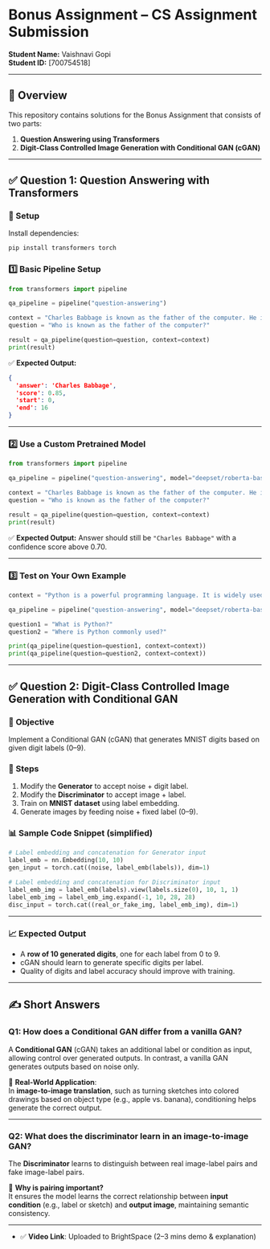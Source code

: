 # Bonus Assignment – CS Assignment Submission

**Student Name:** Vaishnavi Gopi  
**Student ID:** [700754518]  


---

## 📌 Overview

This repository contains solutions for the Bonus Assignment that consists of two parts:

1. **Question Answering using Transformers**  
2. **Digit-Class Controlled Image Generation with Conditional GAN (cGAN)**


---

## ✅ Question 1: Question Answering with Transformers

### 🔧 Setup

Install dependencies:
```bash
pip install transformers torch
```

### 1️⃣ Basic Pipeline Setup

```python
from transformers import pipeline

qa_pipeline = pipeline("question-answering")

context = "Charles Babbage is known as the father of the computer. He invented the Analytical Engine."
question = "Who is known as the father of the computer?"

result = qa_pipeline(question=question, context=context)
print(result)
```

✅ **Expected Output:**
```json
{
  'answer': 'Charles Babbage',
  'score': 0.85,
  'start': 0,
  'end': 16
}
```

---

### 2️⃣ Use a Custom Pretrained Model

```python
from transformers import pipeline

qa_pipeline = pipeline("question-answering", model="deepset/roberta-base-squad2")

context = "Charles Babbage is known as the father of the computer. He invented the Analytical Engine."
question = "Who is known as the father of the computer?"

result = qa_pipeline(question=question, context=context)
print(result)
```

✅ **Expected Output:** Answer should still be `"Charles Babbage"` with a confidence score above 0.70.

---

### 3️⃣ Test on Your Own Example

```python
context = "Python is a powerful programming language. It is widely used in AI and data science."

qa_pipeline = pipeline("question-answering", model="deepset/roberta-base-squad2")

question1 = "What is Python?"
question2 = "Where is Python commonly used?"

print(qa_pipeline(question=question1, context=context))
print(qa_pipeline(question=question2, context=context))
```

---

## ✅ Question 2: Digit-Class Controlled Image Generation with Conditional GAN

### 🧠 Objective

Implement a Conditional GAN (cGAN) that generates MNIST digits based on given digit labels (0–9).

### 🔨 Steps

1. Modify the **Generator** to accept noise + digit label.
2. Modify the **Discriminator** to accept image + label.
3. Train on **MNIST dataset** using label embedding.
4. Generate images by feeding noise + fixed label (0–9).

### 📊 Sample Code Snippet (simplified)

```python
# Label embedding and concatenation for Generator input
label_emb = nn.Embedding(10, 10)
gen_input = torch.cat((noise, label_emb(labels)), dim=1)

# Label embedding and concatenation for Discriminator input
label_emb_img = label_emb(labels).view(labels.size(0), 10, 1, 1)
label_emb_img = label_emb_img.expand(-1, 10, 28, 28)
disc_input = torch.cat((real_or_fake_img, label_emb_img), dim=1)
```

---

### 📈 Expected Output

- A **row of 10 generated digits**, one for each label from 0 to 9.
- cGAN should learn to generate specific digits per label.
- Quality of digits and label accuracy should improve with training.

---

## ✍️ Short Answers

### Q1: How does a Conditional GAN differ from a vanilla GAN?

A **Conditional GAN** (cGAN) takes an additional label or condition as input, allowing control over generated outputs. In contrast, a vanilla GAN generates outputs based on noise only.

📌 **Real-World Application**:  
In **image-to-image translation**, such as turning sketches into colored drawings based on object type (e.g., apple vs. banana), conditioning helps generate the correct output.

---

### Q2: What does the discriminator learn in an image-to-image GAN?

The **Discriminator** learns to distinguish between real image-label pairs and fake image-label pairs.

📌 **Why is pairing important?**  
It ensures the model learns the correct relationship between **input condition** (e.g., label or sketch) and **output image**, maintaining semantic consistency.

---


- ✅ **Video Link**: Uploaded to BrightSpace (2–3 mins demo & explanation)
